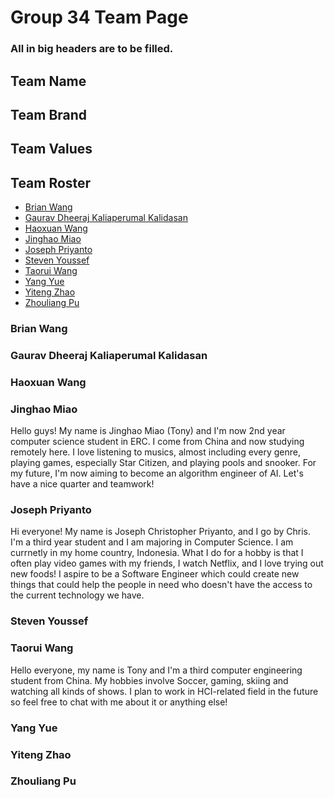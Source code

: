 # Group 34 Team Page

### All in big headers are to be filled.
## Team Name

## Team Brand
## Team Values

## Team Roster
- [Brian Wang](#brian-wang)
- [Gaurav Dheeraj Kaliaperumal Kalidasan](#gaurav-dheeraj-kaliaperumal-kalidasan)
- [Haoxuan Wang](#haoxuan-wang)
- [Jinghao Miao](#jinghao-miao)
- [Joseph Priyanto](#joseph-priyanto)
- [Steven Youssef](#steven-youssef)
- [Taorui Wang](#taorui-wang)
- [Yang Yue](#yang-yue)
- [Yiteng Zhao](#yiteng-zhao)
- [Zhouliang Pu](#zhouliang-pu)
    


### Brian Wang
### Gaurav Dheeraj Kaliaperumal Kalidasan
### Haoxuan Wang  
### Jinghao Miao
Hello guys! My name is Jinghao Miao (Tony) and I'm now 2nd year computer science student in ERC. I come from China and now studying remotely here. I love listening to musics, almost including every genre, playing games, especially Star Citizen, and playing pools and snooker. For my future, I'm now aiming to become an algorithm engineer of AI. Let's have a nice quarter and teamwork!
### Joseph Priyanto
Hi everyone! My name is Joseph Christopher Priyanto, and I go by Chris. I'm a third year student and I am majoring in Computer Science. I am currnetly in my home country, Indonesia. What I do for a hobby is that I often play video games with my friends, I watch Netflix, and I love trying out new foods! I aspire to be a Software Engineer which could create new things that could help the people in need who doesn't have the access to the current technology we have.
### Steven Youssef
### Taorui Wang
Hello everyone, my name is Tony and I'm a third computer engineering student from China. My hobbies involve Soccer, gaming, skiing and watching all kinds of shows. I plan to work in HCI-related field in the future so feel free to chat with me about it or anything else!
### Yang Yue
### Yiteng Zhao
### Zhouliang Pu 
